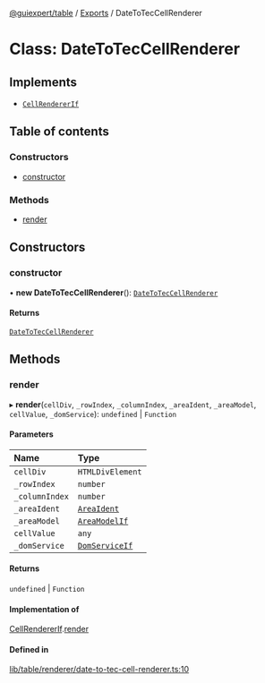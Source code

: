 [@guiexpert/table](../README.md) / [Exports](../modules.md) / DateToTecCellRenderer

# Class: DateToTecCellRenderer

## Implements

- [`CellRendererIf`](../interfaces/CellRendererIf.md)

## Table of contents

### Constructors

- [constructor](DateToTecCellRenderer.md#constructor)

### Methods

- [render](DateToTecCellRenderer.md#render)

## Constructors

### constructor

• **new DateToTecCellRenderer**(): [`DateToTecCellRenderer`](DateToTecCellRenderer.md)

#### Returns

[`DateToTecCellRenderer`](DateToTecCellRenderer.md)

## Methods

### render

▸ **render**(`cellDiv`, `_rowIndex`, `_columnIndex`, `_areaIdent`, `_areaModel`, `cellValue`, `_domService`): `undefined` \| `Function`

#### Parameters

| Name | Type |
| :------ | :------ |
| `cellDiv` | `HTMLDivElement` |
| `_rowIndex` | `number` |
| `_columnIndex` | `number` |
| `_areaIdent` | [`AreaIdent`](../modules.md#areaident) |
| `_areaModel` | [`AreaModelIf`](../interfaces/AreaModelIf.md) |
| `cellValue` | `any` |
| `_domService` | [`DomServiceIf`](../interfaces/DomServiceIf.md) |

#### Returns

`undefined` \| `Function`

#### Implementation of

[CellRendererIf](../interfaces/CellRendererIf.md).[render](../interfaces/CellRendererIf.md#render)

#### Defined in

[lib/table/renderer/date-to-tec-cell-renderer.ts:10](https://github.com/guiexperttable/ge-table/blob/7d8ffe2/libs/table/src/lib/table/renderer/date-to-tec-cell-renderer.ts#L10)
